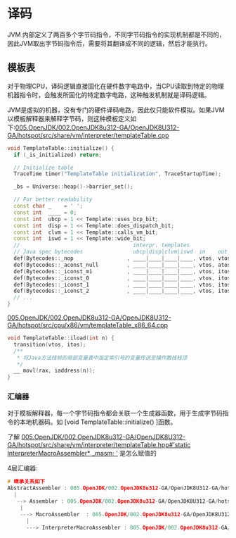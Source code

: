 # 译码
JVM 内部定义了两百多个字节码指令，不同字节码指令的实现机制都是不同的，因此JVM取出字节码指令后，需要将其翻译成不同的逻辑，然后才能执行。

## 模板表
对于物理CPU，译码逻辑直接固化在硬件数字电路中，当CPU读取到特定的物理机器指令时，会触发所固化的特定数字电路，这种触发机制就是译码逻辑。

JVM是虚拟的机器，没有专门的硬件译码电路，因此仅只能软件模拟。如果JVM以模板解释器来解释字节码，则这种模板定义如下:[005.OpenJDK/002.OpenJDK8u312-GA/OpenJDK8U312-GA/hotspot/src/share/vm/interpreter/templateTable.cpp](../../../005.OpenJDK/002.OpenJDK8u312-GA/OpenJDK8U312-GA/hotspot/src/share/vm/interpreter/templateTable.cpp)
```cpp
void TemplateTable::initialize() {
  if (_is_initialized) return;

  // Initialize table
  TraceTime timer("TemplateTable initialization", TraceStartupTime);

  _bs = Universe::heap()->barrier_set();

  // For better readability
  const char _    = ' ';
  const int  ____ = 0;
  const int  ubcp = 1 << Template::uses_bcp_bit;
  const int  disp = 1 << Template::does_dispatch_bit;
  const int  clvm = 1 << Template::calls_vm_bit;
  const int  iswd = 1 << Template::wide_bit;
  //                                    interpr. templates
  // Java spec bytecodes                ubcp|disp|clvm|iswd  in    out   generator             argument
  def(Bytecodes::_nop                 , ____|____|____|____, vtos, vtos, nop                 ,  _           );
  def(Bytecodes::_aconst_null         , ____|____|____|____, vtos, atos, aconst_null         ,  _           );
  def(Bytecodes::_iconst_m1           , ____|____|____|____, vtos, itos, iconst              , -1           );
  def(Bytecodes::_iconst_0            , ____|____|____|____, vtos, itos, iconst              ,  0           );
  def(Bytecodes::_iconst_1            , ____|____|____|____, vtos, itos, iconst              ,  1           );
  def(Bytecodes::_iconst_2            , ____|____|____|____, vtos, itos, iconst              ,  2           );
  // ...
}
```

[005.OpenJDK/002.OpenJDK8u312-GA/OpenJDK8U312-GA/hotspot/src/cpu/x86/vm/templateTable_x86_64.cpp](../../../005.OpenJDK/002.OpenJDK8u312-GA/OpenJDK8U312-GA/hotspot/src/cpu/x86/vm/templateTable_x86_64.cpp)
```cpp
void TemplateTable::iload(int n) {
  transition(vtos, itos);
  /**
   * 将Java方法栈帧的局部变量表中指定索引号的变量传送至操作数栈栈顶
   */
  __ movl(rax, iaddress(n));
}
```

### 汇编器
对于模板解释器，每一个字节码指令都会关联一个生成器函数，用于生成字节码指令的本地机器码。如 [void TemplateTable::initialize() ]函数。

了解 [005.OpenJDK/002.OpenJDK8u312-GA/OpenJDK8U312-GA/hotspot/src/share/vm/interpreter/templateTable.hpp#'static InterpreterMacroAssembler* _masm; '](../../../005.OpenJDK/002.OpenJDK8u312-GA/OpenJDK8U312-GA/hotspot/src/share/vm/interpreter/templateTable.hpp) 是怎么赋值的

4层汇编器:
```cpp
# 继承关系如下
AbstractAssembler : 005.OpenJDK/002.OpenJDK8u312-GA/OpenJDK8U312-GA/hotspot/src/share/vm/asm/assembler.hpp
  |
   --> Assembler : 005.OpenJDK/002.OpenJDK8u312-GA/OpenJDK8U312-GA/hotspot/src/cpu/x86/vm/assembler_x86.hpp
    |
    ---> MacroAssembler  : 005.OpenJDK/002.OpenJDK8u312-GA/OpenJDK8U312-GA/hotspot/src/cpu/x86/vm/macroAssembler_x86.hpp
      |
      ---> InterpreterMacroAssembler : 005.OpenJDK/002.OpenJDK8u312-GA/OpenJDK8U312-GA/hotspot/src/cpu/x86/vm/interp_masm_x86.hpp
```
